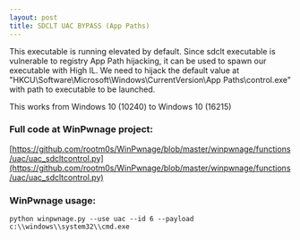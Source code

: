 ```yaml
---
layout: post
title: SDCLT UAC BYPASS (App Paths)
---
```


This executable is running elevated by default. Since sdclt executable is vulnerable to
registry App Path hijacking, it can be used to spawn our executable with High IL. We need to hijack the default
value at "HKCU\Software\Microsoft\Windows\CurrentVersion\\App Paths\control.exe" with path to executable to be launched.

This works from Windows 10 (10240) to Windows 10 (16215)

### Full code at WinPwnage project:
[https://github.com/rootm0s/WinPwnage/blob/master/winpwnage/functions/uac/uac_sdcltcontrol.py](https://github.com/rootm0s/WinPwnage/blob/master/winpwnage/functions/uac/uac_sdcltcontrol.py)

### WinPwnage usage:
`python winpwnage.py --use uac --id 6 --payload c:\\windows\\system32\\cmd.exe`
